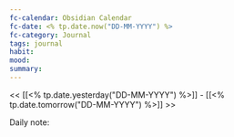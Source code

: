 ```yaml
---
fc-calendar: Obsidian Calendar
fc-date: <% tp.date.now("DD-MM-YYYY") %>
fc-category: Journal
tags: journal
habit: 
mood: 
summary:
---
```


<< [[<%  tp.date.yesterday("DD-MM-YYYY") %>]] - [[<%  tp.date.tomorrow("DD-MM-YYYY") %>]] >>



Daily note:
